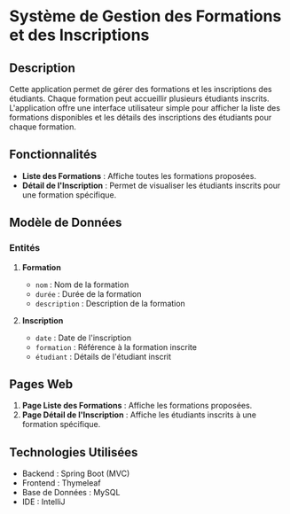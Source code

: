 
# Système de Gestion des Formations et des Inscriptions

## Description
Cette application permet de gérer des formations et les inscriptions des étudiants. Chaque formation peut accueillir plusieurs étudiants inscrits. L'application offre une interface utilisateur simple pour afficher la liste des formations disponibles et les détails des inscriptions des étudiants pour chaque formation.

## Fonctionnalités
- **Liste des Formations** : Affiche toutes les formations proposées.
- **Détail de l'Inscription** : Permet de visualiser les étudiants inscrits pour une formation spécifique.

## Modèle de Données
### Entités
1. **Formation**
   - `nom` : Nom de la formation
   - `durée` : Durée de la formation
   - `description` : Description de la formation

2. **Inscription**
   - `date` : Date de l'inscription
   - `formation` : Référence à la formation inscrite
   - `étudiant` : Détails de l'étudiant inscrit

## Pages Web
1. **Page Liste des Formations** : Affiche les formations proposées.
2. **Page Détail de l'Inscription** : Affiche les étudiants inscrits à une formation spécifique.

## Technologies Utilisées
- Backend : Spring Boot (MVC)
- Frontend : Thymeleaf
- Base de Données : MySQL 
- IDE : IntelliJ

